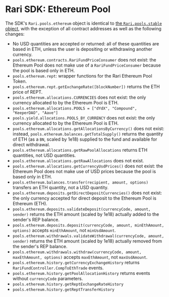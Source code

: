 # Rari SDK: Ethereum Pool

The SDK's `Rari.pools.ethereum` object is identical to [the `Rari.pools.stable` object](stable.md), with the exception of all contract addresses as well as the following changes:

- No USD quantities are accepted or returned: all of these quantities are based in ETH, unless the user is depositing or withdrawing another currency.
- `pools.ethereum.contracts.RariFundPriceConsumer` does not exist: the Ethereum Pool does not make use of a `RariFundPriceConsumer` because the pool is based only in ETH.
- `pools.ethereum.rept`: wrapper functions for the Rari Ethereum Pool Token.
- `pools.ethereum.rept.getExchangeRate([blockNumber])` returns the ETH price of REPT.
- `pools.ethereum.allocations.CURRENCIES` does not exist: the only currency allocated to by the Ethereum Pool is ETH.
- `pools.ethereum.allocations.POOLS = ["dYdX", "Compound", "KeeperDAO", "Aave"]`
- `pools.yield.allocations.POOLS_BY_CURRENCY` does not exist: the only currency allocated to by the Ethereum Pool is ETH.
- `pools.ethereum.allocations.getAllocationsByCurrency()` does not exist: instead, `pools.ethereum.balances.getTotalSupply()` returns the quantity of ETH (as a `BN`, scaled by 1e18) supplied to the fund and available for direct withdrawal.
- `pools.ethereum.allocations.getRawPoolAllocations` returns ETH quantities, not USD quantities.
- `pools.ethereum.allocations.getRawAllocations` does not exist.
- `pools.ethereum.allocations.getCurrencyUsdPrices()` does not exist: the Ethereum Pool does not make use of USD prices because the pool is based only in ETH.
- `pools.ethereum.balances.transfer(recipient, amount, options)` transfers an ETH quantity, not a USD quantity.
- `pools.ethereum.deposits.getDirectDepositCurrencies()` does not exist: the only currency accepted for direct deposit to the Ethereum Pool is Ethereum (ETH).
- `pools.ethereum.deposits.validateDeposit(currencyCode, amount, sender)` returns the ETH amount (scaled by 1e18) actually added to the sender's REP balance.
- `pools.ethereum.deposits.deposit(currencyCode, amount, minEthAmount, options)` accepts `minEthAmount`, not `minUsdAmount`.
- `pools.ethereum.withdrawals.validateWithdrawal(currencyCode, amount, sender)` returns the ETH amount (scaled by 1e18) actually removed from the sender's REP balance.
- `pools.ethereum.withdrawals.withdraw(currencyCode, amount, maxEthAmount, options)` accepts `maxEthAmount`, not `maxUsdAmount`.
- `pools.ethereum.history.getCurrencyExchangeHistory` returns `RariFundController.CompToEthTrade` events.
- `pools.ethereum.history.getPoolAllocationHistory` returns events without `currencyCode` parameters.
- `pools.ethereum.history.getReptExchangeRateHistory`
- `pools.ethereum.history.getReptTransferHistory`
